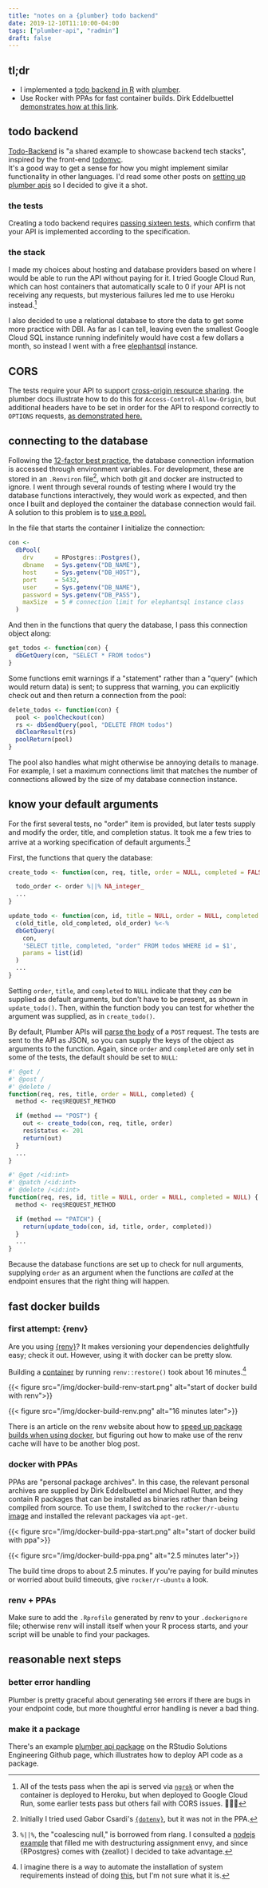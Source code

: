 ```yaml
---
title: "notes on a {plumber} todo backend"
date: 2019-12-10T11:10:00-04:00
tags: ["plumber-api", "radmin"]
draft: false
---
```


## tl;dr

- I implemented a [todo backend in R](https://github.com/edavidaja/todo-backend-plumber) with [plumber](https://rplumber.io).
- Use Rocker with PPAs for fast container builds. Dirk Eddelbuettel [demonstrates how at this link](https://www.youtube.com/watch?v=qIjWirNma-8).

## todo backend

[Todo-Backend](http://todobackend.com/) is "a shared example to showcase backend tech stacks", inspired by the front-end [todomvc](http://todomvc.com/).  
It's a good way to get a sense for how you might implement similar functionality in other languages.
I'd read some other posts on [setting up plumber apis](https://medium.com/tmobile-tech/r-can-api-c184951a24a3?) so I decided to give it a shot.

### the tests

Creating a todo backend requires [passing sixteen tests](http://todobackend.com/specs/index.html?https://todo-backend-plumber.herokuapp.com/), which confirm that your API is implemented according to the specification.

### the stack

I made my choices about hosting and database providers based on where I would be able to run the API without paying for it. I tried Google Cloud Run, which can host containers that automatically scale to 0 if your API is not receiving any requests, but mysterious failures led me to use Heroku instead.[^deployment-issues]

I also decided to use a relational database to store the data to get some more practice with DBI.
As far as I can tell, leaving even the smallest Google Cloud SQL instance running indefinitely would have cost a few dollars a month, so instead I went with a free [elephantsql](https://www.elephantsql.com/) instance.

## CORS

The tests require your API to support [cross-origin resource sharing](https://developer.mozilla.org/en-US/docs/Web/HTTP/CORS).
the plumber docs illustrate how to do this for `Access-Control-Allow-Origin`, but additional headers have to be set in order for the API to respond correctly to `OPTIONS` requests, [as demonstrated here.](https://github.com/rstudio/plumber/issues/66#issuecomment-418660334)

## connecting to the database

Following the [12-factor best practice](https://12factor.net/config), the database connection information is accessed through environment variables.
For development, these are stored in an `.Renviron` file[^no-dotenv-ppa], which both git and docker are instructed to ignore.
I went through several rounds of testing where I would try the database functions interactively, they would work as expected, and then once I built and deployed the container the database connection would fail.
A solution to this problem is to [use a pool.](https://github.com/rstudio/pool)

In the file that starts the container I initialize the connection:

```r
con <-
  dbPool(
    drv      = RPostgres::Postgres(),
    dbname   = Sys.getenv("DB_NAME"),
    host     = Sys.getenv("DB_HOST"),
    port     = 5432,
    user     = Sys.getenv("DB_NAME"),
    password = Sys.getenv("DB_PASS"),
    maxSize  = 5 # connection limit for elephantsql instance class
  )
```
And then in the functions that query the database, I pass this connection object along:

```r
get_todos <- function(con) {
  dbGetQuery(con, "SELECT * FROM todos")
}
```

Some functions emit warnings if a "statement" rather than a "query" (which would return data) is sent; to suppress that warning, you can explicitly check out and then return a connection from the pool:

```r
delete_todos <- function(con) {
  pool <- poolCheckout(con)
  rs <- dbSendQuery(pool, "DELETE FROM todos")
  dbClearResult(rs)
  poolReturn(pool)
}
```
The pool also handles what might otherwise be annoying details to manage. For example, I set a maximum connections limit that matches the number of connections allowed by the size of my database connection instance.

## know your default arguments

For the first several tests, no "order" item is provided, but later tests supply and modify the order, title, and completion status. 
It took me a few tries to arrive at a working specification of default arguments.[^on-syntax]

First, the functions that query the database:

```r
create_todo <- function(con, req, title, order = NULL, completed = FALSE) {

  todo_order <- order %||% NA_integer_
  ...
}

update_todo <- function(con, id, title = NULL, order = NULL, completed = NULL) {
  c(old_title, old_completed, old_order) %<-%
  dbGetQuery(
    con,
    'SELECT title, completed, "order" FROM todos WHERE id = $1',
    params = list(id)
  )
  ...
}

```

Setting `order`, `title`, and `completed` to `NULL` indicate that they _can_ be supplied as default arguments, but don't have to be present, as shown in `update_todo()`.
Then, within the function body you can test for whether the argument was supplied, as in `create_todo()`. 

By default, Plumber APIs will [parse the body](https://www.rplumber.io/docs/routing-and-input.html#request-body) of a `POST` request.
The tests are sent to the API as JSON, so you can supply the keys of the object as arguments to the function.
Again, since `order` and `completed` are only set in some of the tests, the default should be set to `NULL`:

```r
#' @get /
#' @post /
#' @delete /
function(req, res, title, order = NULL, completed) {
  method <- req$REQUEST_METHOD

  if (method == "POST") {
    out <- create_todo(con, req, title, order)
    res$status <- 201
    return(out)
  }
  ...
}

#' @get /<id:int>
#' @patch /<id:int>
#' @delete /<id:int>
function(req, res, id, title = NULL, order = NULL, completed = NULL) {
  method <- req$REQUEST_METHOD

  if (method == "PATCH") {
    return(update_todo(con, id, title, order, completed))
  }
  ...
}

```

Because the database functions are set up to check for null arguments, supplying `order` as an argument when the functions are _called_ at the endpoint ensures that the right thing will happen.

## fast docker builds

### first attempt: {renv}

Are you using [{renv}](https://rstudio.github.io/renv/articles/renv.html)? It makes versioning your dependencies delightfully easy; check it out.
However, using it with docker can be pretty slow.

Building a [container](https://github.com/edavidaja/todo-backend-plumber/blob/3f8620e3df777feda742ea73c4d1b4b921db53d4/Dockerfile) by running `renv::restore()` took about 16 minutes.[^sysreqs]

{{< figure src="/img/docker-build-renv-start.png" alt="start of docker build with renv">}} 

{{< figure src="/img/docker-build-renv.png" alt="16 minutes later">}} 

There is an article on the renv website about how to [speed up package builds when using docker](https://rstudio.github.io/renv/articles/docker.html), but figuring out how to make use of the renv cache will have to be another blog post.

### docker with PPAs

PPAs are "personal package archives".
In this case, the relevant personal archives are supplied by Dirk Eddelbuettel and Michael Rutter, and they contain R packages that can be installed as binaries rather than being compiled from source.
To use them, I switched to the `rocker/r-ubuntu` [image](https://github.com/edavidaja/todo-backend-plumber/blob/master/Dockerfile) and installed the relevant packages via `apt-get`.

{{< figure src="/img/docker-build-ppa-start.png" alt="start of docker build with ppa">}} 

{{< figure src="/img/docker-build-ppa.png" alt="2.5 minutes later">}}

The build time drops to about 2.5 minutes.
If you're paying for build minutes or worried about build timeouts, give `rocker/r-ubuntu` a look.

### renv + PPAs

Make sure to add the `.Rprofile` generated by renv to your `.dockerignore` file; otherwise renv will install itself when your R process starts, and your script will be unable to find your packages.

## reasonable next steps

### better error handling

Plumber is pretty graceful about generating `500` errors if there are bugs in your endpoint code, but more thoughtful error handling is never a bad thing.

### make it a package

There's an example [plumber api package](https://github.com/sol-eng/plumbpkg) on the RStudio Solutions Engineering Github page, which illustrates how to deploy API code as a package.

[^deployment-issues]: All of the tests pass when the api is served via [`ngrok`](https://ngrok.com/) or when the container is deployed to Heroku, but when deployed to Google Cloud Run, some earlier tests pass but others fail with CORS issues. 🤷🏾‍♂️ 
[^no-dotenv-ppa]: Initially I tried used Gabor Csardi's [`{dotenv}`](https://github.com/gaborcsardi/dotenv), but it was not in the PPA.
[^on-syntax]: `%||%`, the "coalescing null," is borrowed from rlang. I consulted a [nodejs example](https://github.com/vladaspasic/todo-backend-micro/blob/master/routes.js) that filled me with destructuring assignment envy, and since {RPostgres} comes with {zeallot} I decided to take advantage.
[^sysreqs]: I imagine there is a way to automate the installation of system requirements instead of doing [this](https://github.com/edavidaja/todo-backend-plumber/blob/3f8620e3df777feda742ea73c4d1b4b921db53d4/Dockerfile#L4), but I'm not sure what it is.

